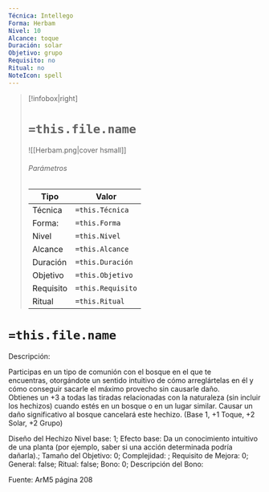 ```yaml
---
Técnica: Intellego
Forma: Herbam
Nivel: 10
Alcance: toque 
Duración: solar  
Objetivo: grupo
Requisito: no
Ritual: no
NoteIcon: spell
---
```


> [!infobox|right]
> # `=this.file.name`
> ![[Herbam.png|cover hsmall]]
> ###### Parámetros
> Tipo |  Valor |
> ---|---|
> Técnica  | `=this.Técnica`  |
> Forma: | `=this.Forma`  |
> Nivel | `=this.Nivel`  |
> Alcance | `=this.Alcance` |
> Duración | `=this.Duración` |
> Objetivo | `=this.Objetivo` |
> Requisito | `=this.Requisito` |
> Ritual | `=this.Ritual` |

# `=this.file.name`
Descripción: <p>Participas en un tipo de comunión con el bosque en el que te encuentras, otorgándote un sentido intuitivo de cómo arreglártelas en él y cómo conseguir sacarle el máximo provecho sin causarle daño. Obtienes un +3 a todas las tiradas relacionadas con la naturaleza (sin incluir los hechizos) cuando estés en un bosque o en un lugar similar. Causar un daño significativo al bosque cancelará este hechizo. (Base 1, +1 Toque, +2 Solar, +2 Grupo)</p>

Diseño del Hechizo
Nivel base: 1; Efecto base: Da un conocimiento intuitivo de una planta (por ejemplo, saber si una acción determinada podría dañarla).;  Tamaño del Objetivo: 0; Complejidad: ; Requisito de Mejora: 0; General: false; Ritual: false; Bono: 0; Descripción del Bono: 

Fuente: ArM5 página 208